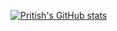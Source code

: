 [![Pritish's GitHub stats](https://github-readme-stats.vercel.app/api?username=pritish384)](https://github.com/anuraghazra/github-readme-stats)
